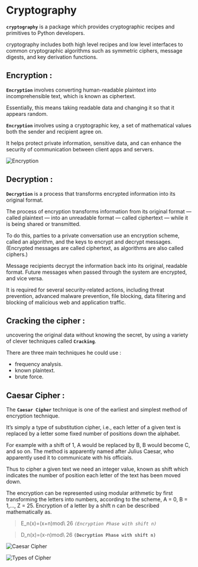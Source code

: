 # Cryptography

**`cryptography`** is a package which provides cryptographic recipes and primitives to Python developers.

cryptography includes both high level recipes and low level interfaces to common cryptographic algorithms such as symmetric ciphers, message digests, and key derivation functions.

## Encryption :

**`Encryption`** involves converting human-readable plaintext into incomprehensible text, which is known as ciphertext.

Essentially, this means taking readable data and changing it so that it appears random.

**`Encryption`** involves using a cryptographic key, a set of mathematical values both the sender and recipient agree on.

It helps protect private information, sensitive data, and can enhance the security of communication between client apps and servers.

![Encryption](https://miro.medium.com/max/1000/0*jR2uHh4xddtkP_RU.png)

## Decryption :

**`Decryption`** is a process that transforms encrypted information into its original format.

The process of encryption transforms information from its original format — called plaintext — into an unreadable format — called ciphertext — while it is being shared or transmitted.

To do this, parties to a private conversation use an encryption scheme, called an algorithm, and the keys to encrypt and decrypt messages. (Encrypted messages are called ciphertext, as algorithms are also called ciphers.)

Message recipients decrypt the information back into its original, readable format. Future messages when passed through the system are encrypted, and vice versa.

It is required for several security-related actions, including threat prevention, advanced malware prevention, file blocking, data filtering and blocking of malicious web and application traffic.

## Cracking the cipher :

uncovering the original data without knowing the secret, by using a variety of clever techniques called **`Cracking`**.

There are three main techniques he could use :

* frequency analysis.
* known plaintext.
* brute force.

## Caesar Cipher :

The **`Caesar Cipher`** technique is one of the earliest and simplest method of encryption technique.

It’s simply a type of substitution cipher, i.e., each letter of a given text is replaced by a letter some fixed number of positions down the alphabet.

For example with a shift of 1, A would be replaced by B, B would become C, and so on. The method is apparently named after Julius Caesar, who apparently used it to communicate with his officials. 

Thus to cipher a given text we need an integer value, known as shift which indicates the number of position each letter of the text has been moved down.

The encryption can be represented using modular arithmetic by first transforming the letters into numbers, according to the scheme, A = 0, B = 1,…, Z = 25. Encryption of a letter by a shift n can be described mathematically as.

> E_n(x)=(x+n)mod\ 26 *`(Encryption Phase with shift n)`*

> D_n(x)=(x-n)mod\ 26 **`(Decryption Phase with shift n)`**

![Caesar Cipher](https://cdn.guru99.com/images/2/cipher-cryptography.png)

![Types of Cipher](https://cdn.educba.com/academy/wp-content/uploads/2019/10/Types-of-Cipher.png)
